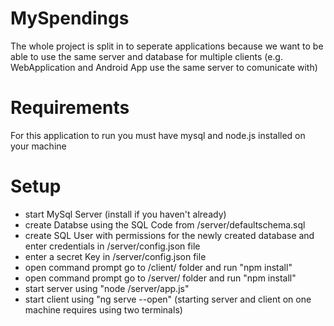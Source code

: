 # MySpendings
The whole project is split in to seperate applications 
because we want to be able to use the same server and database for multiple clients
(e.g. WebApplication and Android App use the same server to comunicate with)

# Requirements
For this application to run you must have mysql and node.js installed on your machine

# Setup
- start MySql Server (install if you haven't already)
- create Databse using the SQL Code from /server/defaultschema.sql
- create SQL User with permissions for the newly created database and enter credentials in /server/config.json file
- enter a secret Key in /server/config.json file
- open command prompt go to /client/ folder and run "npm install"
- open command prompt go to /server/ folder and run "npm install"
- start server using "node /server/app.js"
- start client using "ng serve --open"
(starting server and client on one machine requires using two terminals)